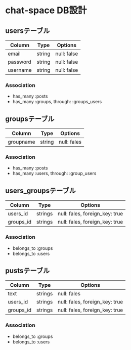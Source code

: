 
# chat-space DB設計
## usersテーブル
|Column|Type|Options|
|------|----|-------|
|email|string|null: false|
|password|string|null: false|
|username|string|null: false|
### Association
- has_many :posts
- has_many :groups, through: :groups_users

## groupsテーブル
|Column|Type|Options|
|------|----|-------|
|groupname|string|null: fales|
### Association
- has_many :posts
- has_many :users, through: :group_users

## users_groupsテーブル
|Column|Type|Options|
|------|----|-------|
|users_id|strings|null: fales, foreign_key: true|
|groups_id|strings|null: fales, foreign_key: true|
### Association
- belongs_to :groups
- belongs_to :users

## pustsテーブル
|Column|Type|Options|
|------|----|-------|
|text|strings|null: fales|
|users_id|strings|null: fales, foreign_key: true|
|groups_id|strings|null: fales, foreign_key: true|
### Association
- belongs_to :groups
- belongs_to :users

